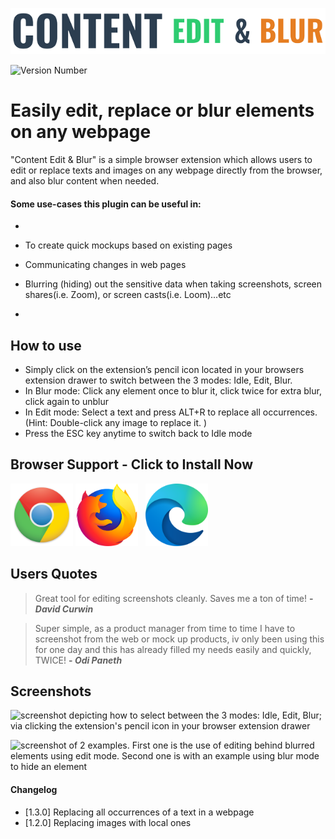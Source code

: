 ![N|Logo](https://raw.githubusercontent.com/HasanAboShally/web-content-edit-and-blur--browser-extension/a288e8f298308019f73ca9b9c922e253cb836bb6/images/ceb-logo.png)

![Version Number](https://dummyimage.com/100x50/fff/cccccc.png&text=v1.3.0)

# Easily edit, replace or blur elements on any webpage

"Content Edit & Blur" is a simple browser extension which allows users to edit or replace texts and images on any webpage directly from the browser, and also blur content when needed.

#### Some use-cases this plugin can be useful in:

-

- To create quick mockups based on existing pages
- Communicating changes in web pages
- Blurring (hiding) out the sensitive data when taking screenshots, screen shares(i.e. Zoom), or screen casts(i.e. Loom)...etc

-

## How to use

- Simply click on the extension’s pencil icon located in your browsers extension drawer to switch between the 3 modes: Idle, Edit, Blur.
- In Blur mode: Click any element once to blur it, click twice for extra blur, click again to unblur
- In Edit mode: Select a text and press ALT+R to replace all occurrences. (Hint: Double-click any image to replace it. )
- Press the ESC key anytime to switch back to Idle mode

## Browser Support - Click to Install Now


[![google chrome logo](https://raw.githubusercontent.com/HasanAboShally/web-content-edit-and-blur--browser-extension/a288e8f298308019f73ca9b9c922e253cb836bb6/images/icons/100x100/chrome.png)](https://chrome.google.com/webstore/detail/content-edit-blur/adgnogkndmhcblbonkhgfbbngeghpboh)
[![mozilla firefox logo](https://raw.githubusercontent.com/HasanAboShally/web-content-edit-and-blur--browser-extension/a288e8f298308019f73ca9b9c922e253cb836bb6/images/icons/100x100/firefox.png)](https://addons.mozilla.org/en-US/firefox/addon/content-edit-blur)&nbsp;&nbsp;
[![microsoft edge logo](https://raw.githubusercontent.com/HasanAboShally/web-content-edit-and-blur--browser-extension/a288e8f298308019f73ca9b9c922e253cb836bb6/images/icons/100x100/edge.png)](https://microsoftedge.microsoft.com/addons/detail/content-edit-blur/chlpcaigaedflhkfgmhkpknlcchkeodl)

## Users Quotes

> Great tool for editing screenshots cleanly. Saves me a ton of time! **- _David Curwin_**

> Super simple, as a product manager from time to time I have to screenshot from the web or mock up products, iv only been using this for one day and this has already filled my needs easily and quickly, TWICE!  **- _Odi Paneth_**

## Screenshots

![screenshot depicting how to select between the 3 modes: Idle, Edit, Blur; via clicking the extension's pencil icon in your browser extension drawer](https://raw.githubusercontent.com/HasanAboShally/web-content-edit-and-blur--browser-extension/a288e8f298308019f73ca9b9c922e253cb836bb6/images/how-to-steps)

![screenshot of 2 examples. First one is the use of editing behind blurred elements using edit mode. Second one is with an example using blur mode to hide an element](https://lh3.googleusercontent.com/y7p2KOtxZ0WOkwHxm-ovZ5y2fW5pCtz3hsPLorBODd-ZkG2Vt1MJcOa1McdnhpChazcQ0VqRyQ=w640-h400-e365-rj-sc0x00ffffff)

#### Changelog

- [1.3.0] Replacing all occurrences of a text in a webpage
- [1.2.0] Replacing images with local ones
